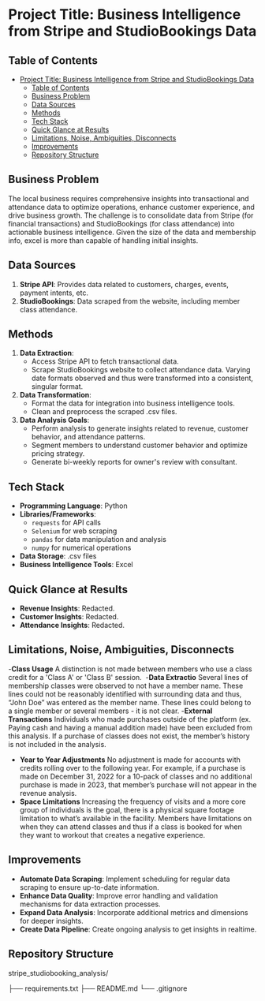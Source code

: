 # Project Title: Business Intelligence from Stripe and StudioBookings Data

## Table of Contents
- [Project Title: Business Intelligence from Stripe and StudioBookings Data](#project-title-business-intelligence-from-stripe-and-studiobookings-data)
  - [Table of Contents](#table-of-contents)
  - [Business Problem](#business-problem)
  - [Data Sources](#data-sources)
  - [Methods](#methods)
  - [Tech Stack](#tech-stack)
  - [Quick Glance at Results](#quick-glance-at-results)
  - [Limitations, Noise, Ambiguities, Disconnects](#limitations-noise-ambiguities-disconnects)
  - [Improvements](#improvements)
  - [Repository Structure](#repository-structure)

## Business Problem
The local business requires comprehensive insights into transactional and attendance data to optimize operations, enhance customer experience, and drive business growth. The challenge is to consolidate data from Stripe (for financial transactions) and StudioBookings (for class attendance) into actionable business intelligence. Given the size of the data and membership info, excel is more than capable of handling initial insights. 

## Data Sources
1. **Stripe API**: Provides data related to customers, charges, events, payment intents, etc.
2. **StudioBookings**: Data scraped from the website, including member class attendance.

## Methods
1. **Data Extraction**:
   - Access Stripe API to fetch transactional data.
   - Scrape StudioBookings website to collect attendance data. Varying date formats observed and thus were transformed into a consistent, singular format. 
1. **Data Transformation**:
   - Format the data for integration into business intelligence tools.
   - Clean and preprocess the scraped .csv files.
1. **Data Analysis Goals**:
   - Perform analysis to generate insights related to revenue, customer behavior, and attendance patterns.
   - Segment members to understand customer behavior and optimize pricing strategy.
   - Generate bi-weekly reports for owner's review with consultant. 

## Tech Stack
- **Programming Language**: Python
- **Libraries/Frameworks**:
  - `requests` for API calls
  - `Selenium` for web scraping
  - `pandas` for data manipulation and analysis
  - `numpy` for numerical operations
- **Data Storage**: .csv files
- **Business Intelligence Tools**: Excel

## Quick Glance at Results
- **Revenue Insights**: Redacted.
- **Customer Insights**: Redacted.
- **Attendance Insights**: Redacted.

## Limitations, Noise, Ambiguities, Disconnects
-**Class Usage** A distinction is not made between members who use a class credit for a 'Class A' or 'Class B' session. 
-**Data Extractio** Several lines of membership classes were observed to not have a member name. These lines could not be reasonably identified with surrounding data and thus, “John Doe” was entered as the member
name. These lines could belong to a single member or several members - it is not clear.
-**External Transactions** Individuals who made purchases outside of the platform (ex. Paying cash and having a manual addition made) have been excluded from this analysis. If a purchase of classes does not exist, the member’s history is not included in the analysis. 
- **Year to Year Adjustments** No adjustment is made for accounts with credits rolling over to the following year. For example, if a purchase is made on December 31, 2022 for a 10-pack of classes and no additional purchase is made in 2023, that member’s purchase will not appear in the revenue analysis. 
- **Space Limitations** Increasing the frequency of visits and a more core group of individuals is the goal, there is a physical square footage limitation to what’s available in the facility. Members have limitations on when they can attend classes and thus if a class is booked for when they want to workout that creates a negative experience.

## Improvements
- **Automate Data Scraping**: Implement scheduling for regular data scraping to ensure up-to-date information.
- **Enhance Data Quality**: Improve error handling and validation mechanisms for data extraction processes.
- **Expand Data Analysis**: Incorporate additional metrics and dimensions for deeper insights.
- **Create Data Pipeline**: Create ongoing analysis to get insights in realtime. 

## Repository Structure
stripe_studiobooking_analysis/

├── requirements.txt
├── README.md
└── .gitignore